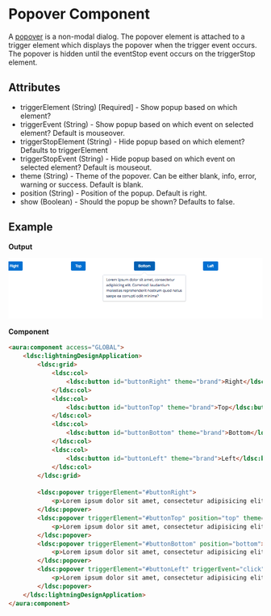 # Popover Component

A [popover](http://www.lightningdesignsystem.com/components/popovers/) is a non-modal dialog. The popover element is attached to a trigger element which displays the popover when the trigger event occurs. The popover is hidden until the eventStop event occurs on the triggerStop element.

## Attributes

- triggerElement (String) [Required] - Show popup based on which element?
- triggerEvent (String) - Show popup based on which event on selected element? Default is mouseover.
- triggerStopElement (String) - Hide popup based on which element? Defaults to triggerElement
- triggerStopEvent (String) - Hide popup based on which event on selected element? Default is mouseout.
- theme	(String) - Theme of the popover. Can be either blank, info, error, warning or success. Default is blank.
- position (String) - Position of the popup. Default is right.
- show (Boolean) - Should the popup be shown? Defaults to false.

## Example

**Output**

![Popover image](images/popover.png)

**Component**
```html
<aura:component access="GLOBAL">
    <ldsc:lightningDesignApplication>
        <ldsc:grid>
            <ldsc:col>
                <ldsc:button id="buttonRight" theme="brand">Right</ldsc:button>
            </ldsc:col>
            <ldsc:col>
                <ldsc:button id="buttonTop" theme="brand">Top</ldsc:button>
            </ldsc:col>
            <ldsc:col>
                <ldsc:button id="buttonBottom" theme="brand">Bottom</ldsc:button>
            </ldsc:col>
            <ldsc:col>
                <ldsc:button id="buttonLeft" theme="brand">Left</ldsc:button>
            </ldsc:col>
        </ldsc:grid>

        <ldsc:popover triggerElement="#buttonRight">
            <p>Lorem ipsum dolor sit amet, consectetur adipisicing elit. Commodi laudantium molestias reprehenderit nostrum quod natus saepe ea corrupti odit minima?</p>
        </ldsc:popover>
        <ldsc:popover triggerElement="#buttonTop" position="top" theme="info">
            <p>Lorem ipsum dolor sit amet, consectetur adipisicing elit. Commodi laudantium molestias reprehenderit nostrum quod natus saepe ea corrupti odit minima?</p>
        </ldsc:popover>
        <ldsc:popover triggerElement="#buttonBottom" position="bottom">
            <p>Lorem ipsum dolor sit amet, consectetur adipisicing elit. Commodi laudantium molestias reprehenderit nostrum quod natus saepe ea corrupti odit minima?</p>
        </ldsc:popover>
        <ldsc:popover triggerElement="#buttonLeft" triggerEvent="click" triggerStopElement="body" triggerStopEvent="click" position="left" theme="error">
            <p>Lorem ipsum dolor sit amet, consectetur adipisicing elit. Commodi laudantium molestias reprehenderit nostrum quod natus saepe ea corrupti odit minima?</p>
        </ldsc:popover>
    </ldsc:lightningDesignApplication>
</aura:component>
```
